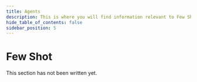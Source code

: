 ```yaml
---
title: Agents
description: This is where you will find information relevant to Few Shots.
hide_table_of_contents: false
sidebar_position: 5
---
```


# Few Shot

This section has not been written yet.
